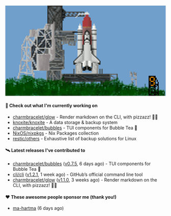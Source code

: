 ![](https://raw.githubusercontent.com/penguwin/penguwin/master/assets/shuttle.gif)

#### 🚀 Check out what I'm currently working on

- [charmbracelet/glow](https://github.com/charmbracelet/glow) - Render markdown on the CLI, with pizzazz! 💅🏻
- [knoxite/knoxite](https://github.com/knoxite/knoxite) - A data storage &amp; backup system
- [charmbracelet/bubbles](https://github.com/charmbracelet/bubbles) - TUI components for Bubble Tea 🍡
- [NixOS/nixpkgs](https://github.com/NixOS/nixpkgs) - Nix Packages collection
- [restic/others](https://github.com/restic/others) - Exhaustive list of backup solutions for Linux

#### 🛰️ Latest releases I've contributed to

- [charmbracelet/bubbles](https://github.com/charmbracelet/bubbles) ([v0.7.5](https://github.com/charmbracelet/bubbles/releases/tag/v0.7.5), 6 days ago) - TUI components for Bubble Tea 🍡
- [cli/cli](https://github.com/cli/cli) ([v1.2.1](https://github.com/cli/cli/releases/tag/v1.2.1), 1 week ago) - GitHub’s official command line tool
- [charmbracelet/glow](https://github.com/charmbracelet/glow) ([v1.1.0](https://github.com/charmbracelet/glow/releases/tag/v1.1.0), 3 weeks ago) - Render markdown on the CLI, with pizzazz! 💅🏻

#### ❤️ These awesome people sponsor me (thank you!)

- [ma-hartma](https://github.com/ma-hartma) (6 days ago)
